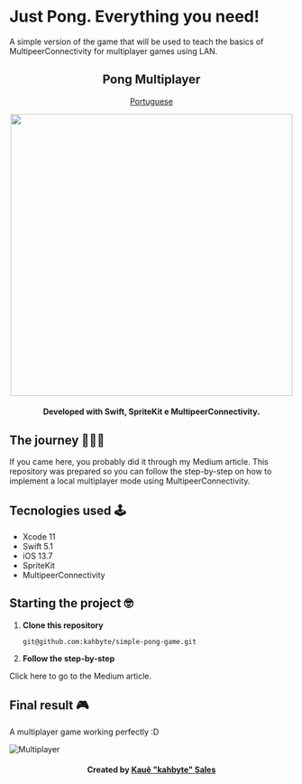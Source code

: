 # Just Pong. Everything you need!
A simple version of the game that will be used to teach the basics of MultipeerConnectivity for multiplayer games using LAN.

<div align = "center">
<h2> Pong Multiplayer </h2>
    
[Portuguese](https://github.com/kahbyte/simple-pong-game/blob/master/README.md)

<img src="https://i.pinimg.com/originals/0b/d8/6c/0bd86c5869de63194cabe87431956673.png" width="500" height="500" />
    
<h4>Developed with Swift, SpriteKit e MultipeerConnectivity.</h4>
</div>

## The journey 👨🏽‍💻
If you came here, you probably did it through my Medium article. This repository was prepared so you can follow the step-by-step on how to implement a local multiplayer mode using MultipeerConnectivity.
## Tecnologies used 🕹
* Xcode 11
* Swift 5.1
* iOS 13.7
* SpriteKit
* MultipeerConnectivity

## Starting the project 🤓
1. **Clone this repository**

    ```shell
    git@github.com:kahbyte/simple-pong-game.git
    ```
    
2. **Follow the step-by-step**

Click here to go to the Medium article. 

## Final result 🎮

A multiplayer game working perfectly :D

![Multiplayer](https://i.pinimg.com/originals/b0/5a/1b/b05a1bd15645ef68e91ccd7a5fc1014d.gif)

<h4 align="center">
    Created by <a href="https://www.linkedin.com/in/kahbyte/"> Kauê "kahbyte" Sales </a>
</h4>
